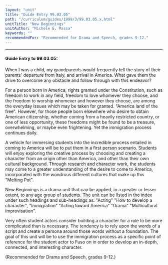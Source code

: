 ```yaml
---
layout: "unit"
title: "Guide Entry 99.03.05"
path: "/curriculum/guides/1999/3/99.03.05.x.html"
unitTitle: "New Beginnings"
unitAuthor: "Michele E. Massa"
keywords: ""
recommendedFor: "Recommended for Drama and Speech, grades 9-12."
---
```

<body>
<hr/>
<h4>
Guide Entry to 99.03.05:
</h4>
When I was a child, my grandparents would frequently tell the story of their parents' departure from Italy, and arrival in America.  What gave them the drive to overcome any obstacle and follow through with this endeavor?
<p>
For a person born in America, rights granted under the Constitution, such as freedom to work in any field, freedom to love whomever they choose, and the freedom to worship whomever and however they choose, are among the everyday issues which may be taken for granted.  "America land of the free".  However, for those people born elsewhere who desire to obtain American citizenship, whether coming from a heavily restricted country, or one of less opportunity, these freedoms might be found to be a treasure, overwhelming, or maybe even frightening.  Yet the immigration process continues daily.
</p>
<p>
A vehicle for immersing students into the incredible process entailed in coming to America will be to put them in a first person scenario.  Students will enjoy exploring the creative process by choosing and creating a character from an origin other than America, and other than their own cultural background.  Through research and character work, the students may come to a greater understanding of the desire to come to America, incorporated with the wondrous different cultures that make up this "Melting Pot".
</p>
<p>
New Beginnings is a drama unit that can be applied, in a greater or lesser extent, to any age group of students.  The unit can be listed in the index under such headings and sub-headings as:  "Acting" "How to develop a character", "Immigration" "Acting toward America" "Drama" "Multicultural Improvisation".
</p>
<p>
Very often student actors consider building a character for a role to be more complicated than is necessary.  The tendency is to rely upon the words of a script and create a persona around those words without a foundation.  The goal of this unit will be to use the immigration process as a specific point of reference for the student actor to Fuso on in order to develop an in-depth, connected, and interesting character.
</p>
<p>
(Recommended for Drama and Speech, grades 9-12.)
</p>
</body>